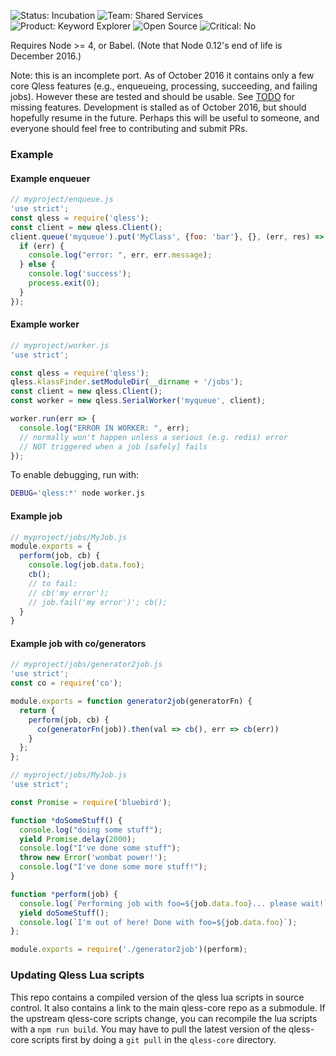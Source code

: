 ![Status: Incubation](https://img.shields.io/badge/status-incubation-green.svg?style=flat)
![Team: Shared Services](https://img.shields.io/badge/team-shared_services-green.svg?style=flat)
![Product: Keyword Explorer](https://img.shields.io/badge/product-keyword_explorer-blue.svg?style=flat)
![Open Source](https://img.shields.io/badge/open_source-yes-green.svg?style=flat)
![Critical: No](https://img.shields.io/badge/critical-no-green.svg?style=flat)

Requires Node >= 4, or Babel. (Note that Node 0.12's end of life is December 2016.)

Note: this is an incomplete port. As of October 2016 it contains only a few core Qless features (e.g., enqueueing, processing, succeeding, and failing jobs). However these are tested and should be usable. See [TODO](TODO.md) for missing features. Development is stalled as of October 2016, but should hopefully resume in the future. Perhaps this will be useful to someone, and everyone should feel free to contributing and submit PRs.

### Example
#### Example enqueuer
```javascript
// myproject/enqueue.js
'use strict';
const qless = require('qless');
const client = new qless.Client();
client.queue('myqueue').put('MyClass', {foo: 'bar'}, {}, (err, res) => {
  if (err) {
    console.log("error: ", err, err.message);
  } else {
    console.log('success');
    process.exit(0);
  }
});
```

#### Example worker
```javascript
// myproject/worker.js
'use strict';

const qless = require('qless');
qless.klassFinder.setModuleDir(__dirname + '/jobs');
const client = new qless.Client();
const worker = new qless.SerialWorker('myqueue', client);

worker.run(err => {
  console.log("ERROR IN WORKER: ", err);
  // normally won't happen unless a serious (e.g. redis) error
  // NOT triggered when a job [safely] fails
});
```

To enable debugging, run with:

```bash
DEBUG='qless:*' node worker.js
```

#### Example job

```javascript
// myproject/jobs/MyJob.js
module.exports = {
  perform(job, cb) {
    console.log(job.data.foo);
    cb();
    // to fail:
    // cb('my error');
    // job.fail('my error')'; cb();
  }
}
```

#### Example job with co/generators

```javascript
// myproject/jobs/generator2job.js
'use strict';
const co = require('co');

module.exports = function generator2job(generatorFn) {
  return {
    perform(job, cb) {
      co(generatorFn(job)).then(val => cb(), err => cb(err))
    }
  };
};
```

```javascript
// myproject/jobs/MyJob.js
'use strict';

const Promise = require('bluebird');

function *doSomeStuff() {
  console.log("doing some stuff");
  yield Promise.delay(2000);
  console.log("I've done some stuff");
  throw new Error('wombat power!');
  console.log("I've done some more stuff!");
}

function *perform(job) {
  console.log(`Performing job with foo=${job.data.foo}... please wait!`);
  yield doSomeStuff();
  console.log(`I'm out of here! Done with foo=${job.data.foo}`);
};

module.exports = require('./generator2job')(perform);
```

### Updating Qless Lua scripts
This repo contains a compiled version of the qless lua scripts in source
control. It also contains a link to the main qless-core repo as a
submodule. If the upstream qless-core scripts change, you can recompile
the lua scripts with a `npm run build`. You may have to pull the latest
version of the qless-core scripts first by doing a `git pull` in the
`qless-core` directory.

